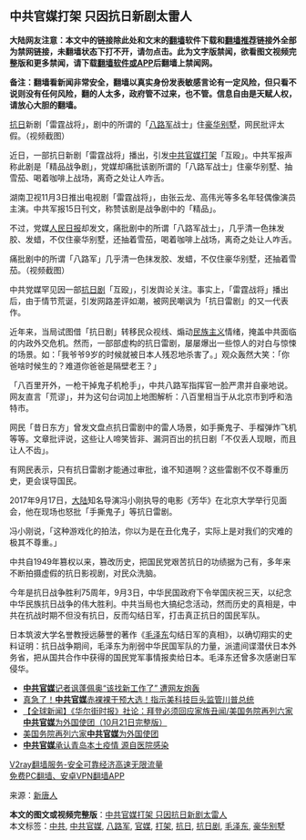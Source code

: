  <h2>中共官媒打架 只因抗日新剧太雷人</h2> <p class="notice"><b>大陆网友注意：本文中的链接除此处和文末的<a href="https://github.com/bannedbook/fanqiang" >翻墙</a>软件下载和<a href="https://github.com/killgcd/justmysocks/blob/master/README.md">翻墙推荐</a>链接外全部为禁网链接，未翻墙状态下打不开，请勿点击。此为文字版禁闻，欲看图文视频完整版和更多禁闻，请下载<a href="https://github.com/bannedbook/fanqiang">翻墙软件或APP</a>后翻墙上禁闻网。</p><p>备注：翻墙看新闻非常安全，翻墙以真实身份发表敏感言论有一定风险，但只看不说则没有任何风险，翻的人太多，政府管不过来，也不管。信息自由是天赋人权，请放心大胆的翻墙。</b></p>  <div class="entry"> <p id="conimg"></p> <p><a href="https://www.bannedbook.org/bnews/tag/%E6%8A%97%E6%97%A5/" class="st_tag internal_tag" rel="tag" title="标签 抗日 下的日志">抗日</a>新剧「雷霆战将」，剧中的所谓的「<a href="https://www.bannedbook.org/bnews/tag/%E5%85%AB%E8%B7%AF%E5%86%9B/" class="st_tag internal_tag" rel="tag" title="标签 八路军 下的日志">八路军</a>战士」住<a href="https://www.bannedbook.org/bnews/tag/%E8%B1%AA%E5%8D%8E%E5%88%AB%E5%A2%85/" class="st_tag internal_tag" rel="tag" title="标签 豪华别墅 下的日志">豪华别墅</a>，网民批评太假。（视频截图）</p> <p>近日，一部抗日新剧「雷霆战将」播出，引发<a href="https://www.bannedbook.org/bnews/tag/%e4%b8%ad%e5%85%b1/" class="st_tag internal_tag" rel="tag" title="标签 中共 下的日志">中共</a><a href="https://www.bannedbook.org/bnews/tag/%E5%AE%98%E5%AA%92/" class="st_tag internal_tag" rel="tag" title="标签 官媒 下的日志">官媒</a><a href="https://www.bannedbook.org/bnews/tag/%E6%89%93%E6%9E%B6/" class="st_tag internal_tag" rel="tag" title="标签 打架 下的日志">打架</a>「互殴」。中共军报声称此剧是「精品战争剧」，党媒却痛批该剧所谓的「八路军战士」住豪华别墅、抽雪茄、喝着咖啡上战场，离奇之处让人咋舌。</p> <p>湖南卫视11月3日推出电视剧「雷霆战将」，由张云龙、高伟光等多名年轻偶像演员主演。中共军报15日刊文，称赞该剧是战争剧中的「精品」。</p>  <p>不过，党媒<span class='wp_keywordlink'><a href="https://www.bannedbook.org/forum2/topic109.html" title="透视人民日报" target="_blank">人民日报</a></span>却发文，痛批剧中的所谓「八路军战士」，几乎清一色抹发胶、发蜡，不仅住豪华别墅，还抽着雪茄，喝着咖啡上战场，离奇之处让人咋舌。</p> <p></p> <p>痛批剧中的所谓「八路军」几乎清一色抹发胶、发蜡，不仅住豪华别墅，还抽着雪茄。（视频截图）</p> <p>中共党媒罕见因一部<a href="https://www.bannedbook.org/bnews/tag/%E6%8A%97%E6%97%A5%E5%89%A7/" class="st_tag internal_tag" rel="tag" title="标签 抗日剧 下的日志">抗日剧</a>「互殴」，引发舆论关注。事实上，「雷霆战将」播出后，由于情节荒诞，引发网路差评如潮，被网民嘲讽为「抗日雷剧」的又一代表作。</p>  <p>近年来，当局试图借「抗日剧」转移民众视线、煽动<span class='wp_keywordlink'><a href="https://www.bannedbook.org/forum11/topic333.html" title="禁片：民族主义和三座大山" target="_blank">民族主义</a></span>情绪，掩盖中共面临的内政外交危机。然而，一部部虚构的抗日雷剧，屡屡爆出一些惊人的对白与惊悚的场景。如：「我爷爷9岁的时候就被日本人残忍地杀害了。」观众轰然大笑：「你爸啥时候生的？难道你爸爸是隔壁老王？」</p> <p>「八百里开外，一枪干掉鬼子机枪手」，中共八路军指挥官一脸严肃并自豪地说。网友直言「荒谬」，并为这句台词加上地图解析：八百里相当于从北京市到呼和浩特市。</p> <p>网民「昔日东方」曾发文盘点抗日雷剧中的雷人场景，如手撕鬼子、手榴弹炸飞机等等。文章批评说，这些让人啼笑皆非、漏洞百出的抗日剧「不仅丢人现眼，而且让人不齿」。</p> <p>有网民表示，只有抗日雷剧才能通过审批，谁不知道啊？这些雷剧不仅不尊重历史，更会误导国民。</p>  <p>2017年9月17日，<span class='wp_keywordlink_affiliate'><a href="https://www.bannedbook.org/" title="大陆" target="_blank">大陆</a></span>知名导演冯小刚执导的电影《芳华》在北京大学举行见面会，他在现场也怒批「手撕鬼子」等抗日雷剧。</p> <p>冯小刚说，「这种游戏化的拍法，你以为是在丑化鬼子，实际上是对我们的灾难的极其不尊重。」</p> <p>中共自1949年篡权以来，篡改历史，把国民党艰苦抗日的功绩据为己有，多年来不断拍摄虚假的抗日影视剧，对民众洗脑。</p> <p>今年是抗日战争胜利75周年，9月3日，中华民国政府下令举国庆祝三天，以纪念中华民族抗日战争的伟大胜利。中共当局也大搞纪念活动，然而历史的真相是，中共在抗战时期不但没有抗日，反而勾结日军，打击真正抗日的国民军队。</p>  <p>日本筑波大学名誉教授远藤誉的著作《<a href="https://www.bannedbook.org/bnews/tag/%e6%af%9b%e6%b3%bd%e4%b8%9c/" class="st_tag internal_tag" rel="tag" title="标签 毛泽东 下的日志">毛泽东</a>勾结日军的真相》，以确切翔实的史料证明：抗日战争期间，毛泽东为削弱中华民国军队的力量，派遣间谍潜伏日本外务省，把从国共合作中获得的国民党军事情报卖给日本。毛泽东还曾多次感谢日军侵华。</p> <ul class='op-related-articles' title='相关阅读'> <li><a href='https://www.bannedbook.org/bnews/comments/20201107/1427335.html' target='_blank'><b>中共官媒</b>记者讽蓬佩奥“该找新工作了” 遭网友炮轰</a></li> <li><a href='https://www.bannedbook.org/bnews/cbnews/20201025/1419952.html' target='_blank'>真急了！<b>中共官媒</b>赤裸裸干预大选！指示美科技巨头监管川普总统</a></li> <li><a href='https://www.bannedbook.org/bnews/bannedvideo/20201022/1418221.html' target='_blank'>【全球新闻】《华尔街时报》社论：拜登必须回应家族丑闻/美国务院再列六家<b>中共官媒</b>为外国使团（10月21日完整版）</a></li> <li><a href='https://www.bannedbook.org/bnews/bannedvideo/20201022/1418124.html' target='_blank'>美国务院再列六家<b>中共官媒</b>为外国使团</a></li> <li><a href='https://www.bannedbook.org/bnews/taiwannews/20201018/1416056.html' target='_blank'><b>中共官媒</b>承认青岛本土疫情 源自医院感染</a></li> </ul> <p class="texttj"> <a href="https://www.bannedbook.org/forum23/topic22702.html" target="_blank">V2ray翻墙服务-安全可靠经济高速无限流量</a><br/> <a href="https://github.com/bannedbook/fanqiang/wiki/%E7%A6%81%E9%97%BB%E7%BD%91%E5%AE%89%E5%8D%93%E7%BF%BB%E5%A2%99%E6%96%B0%E9%97%BBAPP" target="_blank">免费PC翻墙、安卓VPN翻墙APP</a></p><p> 来源：<span class='wp_keywordlink_affiliate'><a href="https://www.ntdtv.com/" title="新唐人">新唐人</a></span> </p><a name='sharetosocial'></a>       <div><b>本文的图文或视频完整版</b>：<a href='https://www.bannedbook.org/bnews/cbnews/20201116/1431874.html'>中共官媒打架 只因抗日新剧太雷人</a></div>  </div><!--END ENTRY--> <div class="postfooter"> <div>本文标签：<a href="https://www.bannedbook.org/bnews/tag/%e4%b8%ad%e5%85%b1/" rel="tag">中共</a>, <a href="https://www.bannedbook.org/bnews/tag/%e4%b8%ad%e5%85%b1%e5%ae%98%e5%aa%92/" rel="tag">中共官媒</a>, <a href="https://www.bannedbook.org/bnews/tag/%E5%85%AB%E8%B7%AF%E5%86%9B/" rel="tag">八路军</a>, <a href="https://www.bannedbook.org/bnews/tag/%E5%AE%98%E5%AA%92/" rel="tag">官媒</a>, <a href="https://www.bannedbook.org/bnews/tag/%E6%89%93%E6%9E%B6/" rel="tag">打架</a>, <a href="https://www.bannedbook.org/bnews/tag/%E6%8A%97%E6%97%A5/" rel="tag">抗日</a>, <a href="https://www.bannedbook.org/bnews/tag/%E6%8A%97%E6%97%A5%E5%89%A7/" rel="tag">抗日剧</a>, <a href="https://www.bannedbook.org/bnews/tag/%e6%af%9b%e6%b3%bd%e4%b8%9c/" rel="tag">毛泽东</a>, <a href="https://www.bannedbook.org/bnews/tag/%E8%B1%AA%E5%8D%8E%E5%88%AB%E5%A2%85/" rel="tag">豪华别墅</a></div>  </div><!--END POSTFOOTER--> 